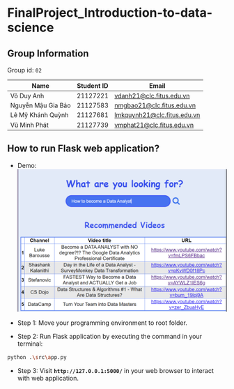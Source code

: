 # FinalProject_Introduction-to-data-science

## Group Information

Group id: `02`

| Name               | Student ID | Email                       |
| ------------------ | ---------- | --------------------------- |
| Võ Duy Anh         | 21127221   | vdanh21@clc.fitus.edu.vn    |
| Nguyễn Mậu Gia Bảo | 21127583   | nmgbao21@clc.fitus.edu.vn   |
| Lê Mỹ Khánh Quỳnh  | 21127681   | lmkquynh21@clc.fitus.edu.vn |
| Vũ Minh Phát       | 21127739   | vmphat21@clc.fitus.edu.vn   |

## How to run Flask web application?

- Demo:
  ![Demo Flask web application](./src/figures/flask_app_demo.png "Demo Flask web application")

- Step 1: Move your programming environment to root folder.
- Step 2: Run Flask application by executing the command in your terminal:

```bash
python .\src\app.py
```

- Step 3: Visit **`http://127.0.0.1:5000/`** in your web browser to interact with web application.
